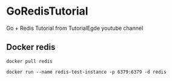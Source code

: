 # GoRedisTutorial

Go + Redis Tutorial from TutorialEgde youtube channel

## Docker redis

``` docker pull redis ```

``` docker run --name redis-test-instance -p 6379:6379 -d redis ```
